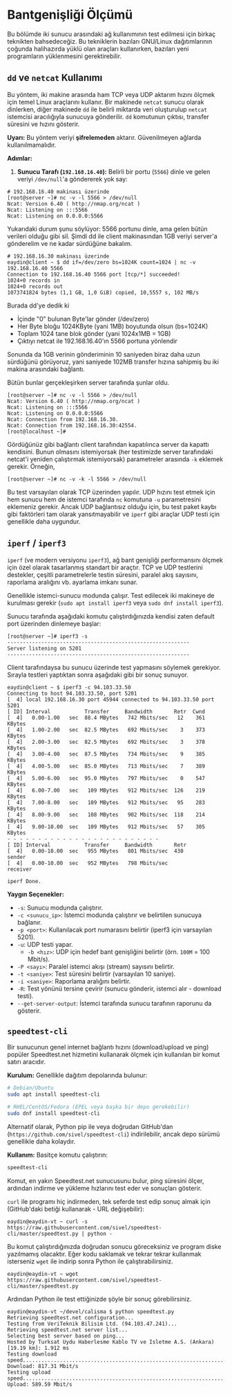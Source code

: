 # Bantgenişliği Ölçümü

Bu bölümde iki sunucu arasındaki ağ kullanımının test edilmesi için birkaç teknikten bahsedeceğiz. Bu tekniklerin bazıları GNU/Linux dağıtımlarının çoğunda halihazırda yüklü olan araçları kullanırken, bazıları yeni programların yüklenmesini gerektirebilir.

## `dd` ve `netcat` Kullanımı

Bu yöntem, iki makine arasında ham TCP veya UDP aktarım hızını ölçmek için temel Linux araçlarını kullanır. Bir makinede `netcat` sunucu olarak dinlerken, diğer makinede `dd` ile belirli miktarda veri oluşturulup `netcat` istemcisi aracılığıyla sunucuya gönderilir. `dd` komutunun çıktısı, transfer süresini ve hızını gösterir.

**Uyarı:** Bu yöntem veriyi **şifrelemeden** aktarır. Güvenilmeyen ağlarda kullanılmamalıdır.

**Adımlar:**

1.  **Sunucu Tarafı (`192.168.16.40`):** Belirli bir portu (`5566`) dinle ve gelen veriyi `/dev/null`'a göndererek yok say:

```
# 192.168.16.40 makinası üzerinde
[root@server ~]# nc -v -l 5566 > /dev/null
Ncat: Version 6.40 ( http://nmap.org/ncat )
Ncat: Listening on :::5566
Ncat: Listening on 0.0.0.0:5566
```

Yukarıdaki durum şunu söylüyor: 5566 portunu dinle, ama gelen bütün verileri olduğu gibi sil. Şimdi dd ile client makinasından 1GB veriyi server'a gönderelim ve ne kadar sürdüğüne bakalım.

```
# 192.168.16.30 makinası üzerinde
eaydin@client ~ $ dd if=/dev/zero bs=1024K count=1024 | nc -v 192.168.16.40 5566
Connection to 192.168.16.40 5566 port [tcp/*] succeeded!
1024+0 records in
1024+0 records out
1073741824 bytes (1,1 GB, 1,0 GiB) copied, 10,5557 s, 102 MB/s
```

Burada dd'ye dedik ki

* İçinde "0" bulunan Byte'lar gönder \(/dev/zero\)
* Her Byte bloğu 1024KByte \(yani 1MB\) boyutunda olsun \(bs=1024K\)
* Toplam 1024 tane blok gönder \(yani 1024x1MB = 1GB\)
* Çıktıyı netcat ile 192.168.16.40'ın 5566 portuna yönlendir

Sonunda da 1GB verinin gönderiminin 10 saniyeden biraz daha uzun sürdüğünü görüyoruz, yani saniyede 102MB transfer hızına sahipmiş bu iki makina arasındaki bağlantı.

Bütün bunlar gerçekleşirken server tarafında şunlar oldu.

```
[root@server ~]# nc -v -l 5566 > /dev/null
Ncat: Version 6.40 ( http://nmap.org/ncat )
Ncat: Listening on :::5566
Ncat: Listening on 0.0.0.0:5566
Ncat: Connection from 192.168.16.30.
Ncat: Connection from 192.168.16.30:42554.
[root@localhost ~]#
```

Gördüğünüz gibi bağlantı client tarafından kapatılınca server da kapattı kendisini. Bunun olmasını istemiyorsak \(her testimizde server tarafındaki netcat'i yeniden çalıştırmak istemiyorsak\) parametreler arasında `-k` eklemek gerekir. Örneğin,

```
[root@server ~]# nc -v -k -l 5566 > /dev/null
```

Bu test varsayılan olarak TCP üzerinden yapılır. UDP hızını test etmek için hem sunucu hem de istemci tarafında `nc` komutuna `-u` parametresini eklemeniz gerekir. Ancak UDP bağlantısız olduğu için, bu test paket kaybı gibi faktörleri tam olarak yansıtmayabilir ve `iperf` gibi araçlar UDP testi için genellikle daha uygundur.

## `iperf` / `iperf3`

`iperf` (ve modern versiyonu `iperf3`), ağ bant genişliği performansını ölçmek için özel olarak tasarlanmış standart bir araçtır. TCP ve UDP testlerini destekler, çeşitli parametrelerle testin süresini, paralel akış sayısını, raporlama aralığını vb. ayarlama imkanı sunar.

Genellikle istemci-sunucu modunda çalışır. Test edilecek iki makineye de kurulması gerekir (`sudo apt install iperf3` veya `sudo dnf install iperf3`).

Sunucu tarafında aşağıdaki komutu çalıştırdığınızda kendisi zaten default port üzerinden dinlemeye başlar:

```
[root@server ~]# iperf3 -s
-----------------------------------------------------------
Server listening on 5201
-----------------------------------------------------------
```

Client tarafındaysa bu sunucu üzerinde test yapmasını söylemek gerekiyor. Sırayla testleri yaptıktan sonra aşağıdaki gibi bir sonuç sunuyor.

```
eaydin@client ~ $ iperf3 -c 94.103.33.50
Connecting to host 94.103.33.50, port 5201
[  4] local 192.168.16.30 port 45944 connected to 94.103.33.50 port 5201
[ ID] Interval           Transfer     Bandwidth       Retr  Cwnd
[  4]   0.00-1.00   sec  88.4 MBytes   742 Mbits/sec   12    361 KBytes       
[  4]   1.00-2.00   sec  82.5 MBytes   692 Mbits/sec    3    373 KBytes       
[  4]   2.00-3.00   sec  82.5 MBytes   692 Mbits/sec    3    378 KBytes       
[  4]   3.00-4.00   sec  87.5 MBytes   734 Mbits/sec    9    385 KBytes       
[  4]   4.00-5.00   sec  85.0 MBytes   713 Mbits/sec    7    389 KBytes       
[  4]   5.00-6.00   sec  95.0 MBytes   797 Mbits/sec    0    547 KBytes       
[  4]   6.00-7.00   sec   109 MBytes   912 Mbits/sec  126    219 KBytes       
[  4]   7.00-8.00   sec   109 MBytes   912 Mbits/sec   95    283 KBytes       
[  4]   8.00-9.00   sec   108 MBytes   902 Mbits/sec  118    214 KBytes       
[  4]   9.00-10.00  sec   109 MBytes   912 Mbits/sec   57    305 KBytes       
- - - - - - - - - - - - - - - - - - - - - - - - -
[ ID] Interval           Transfer     Bandwidth       Retr
[  4]   0.00-10.00  sec   955 MBytes   801 Mbits/sec  430             sender
[  4]   0.00-10.00  sec   952 MBytes   798 Mbits/sec                  receiver

iperf Done.
```

**Yaygın Seçenekler:**

*   `-s`: Sunucu modunda çalıştırır.
*   `-c <sunucu_ip>`: İstemci modunda çalıştırır ve belirtilen sunucuya bağlanır.
*   `-p <port>`: Kullanılacak port numarasını belirtir (iperf3 için varsayılan 5201).
*   `-u`: UDP testi yapar.
    *   `-b <hız>`: UDP için hedef bant genişliğini belirtir (örn. `100M` = 100 Mbit/s).
*   `-P <sayı>`: Paralel istemci akışı (stream) sayısını belirtir.
*   `-t <saniye>`: Test süresini belirtir (varsayılan 10 saniye).
*   `-i <saniye>`: Raporlama aralığını belirtir.
*   `-R`: Test yönünü tersine çevirir (sunucu gönderir, istemci alır - download testi).
*   `--get-server-output`: İstemci tarafında sunucu tarafının raporunu da gösterir.

## `speedtest-cli`

Bir sunucunun genel internet bağlantı hızını (download/upload ve ping) popüler Speedtest.net hizmetini kullanarak ölçmek için kullanılan bir komut satırı aracıdır.

**Kurulum:**
Genellikle dağıtım depolarında bulunur:
```bash
# Debian/Ubuntu
sudo apt install speedtest-cli

# RHEL/CentOS/Fedora (EPEL veya başka bir depo gerekebilir)
sudo dnf install speedtest-cli 
```
Alternatif olarak, Python pip ile veya doğrudan GitHub'dan (`https://github.com/sivel/speedtest-cli`) indirilebilir, ancak depo sürümü genellikle daha kolaydır.

**Kullanım:**
Basitçe komutu çalıştırın:
```bash
speedtest-cli
```
Komut, en yakın Speedtest.net sunucusunu bulur, ping süresini ölçer, ardından indirme ve yükleme hızlarını test eder ve sonuçları gösterir.

`curl` ile programı hiç indirmeden, tek seferde test edip sonuç almak için (GitHub'daki betiği kullanarak - URL değişebilir):

```
eaydin@eaydin-vt ~ curl -s https://raw.githubusercontent.com/sivel/speedtest-cli/master/speedtest.py | python -
```

Bu komut çalıştırdığınızda doğrudan sonucu göreceksiniz ve program diske yazılmamış olacaktır. Eğer kodu saklamak ve tekrar tekrar kullanmak isterseniz `wget` ile indirip sonra Python ile çalıştırabilirsiniz.

```
eaydin@eaydin-vt ~ wget https://raw.githubusercontent.com/sivel/speedtest-cli/master/speedtest.py
```

Ardından Python ile test ettiğinizde şöyle bir sonuç görebilirsiniz.

```
eaydin@eaydin-vt ~/devel/calisma $ python speedtest.py 
Retrieving speedtest.net configuration...
Testing from VeriTeknik Bilisim Ltd. (94.103.47.241)...
Retrieving speedtest.net server list...
Selecting best server based on ping...
Hosted by Turksat Uydu Haberlesme Kablo TV ve Isletme A.S. (Ankara) [19.19 km]: 1.912 ms
Testing download speed................................................................................
Download: 817.31 Mbit/s
Testing upload speed................................................................................................
Upload: 589.59 Mbit/s
```
